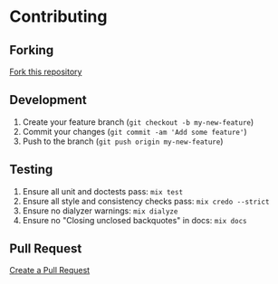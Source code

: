 # Contributing

## Forking

[Fork this repository](https://github.com/Decisiv/calcinator/fork)

## Development

1. Create your feature branch (`git checkout -b my-new-feature`)
2. Commit your changes (`git commit -am 'Add some feature'`)
3. Push to the branch (`git push origin my-new-feature`)

## Testing

1. Ensure all unit and doctests pass: `mix test`
2. Ensure all style and consistency checks pass: `mix credo --strict`
3. Ensure no dialyzer warnings: `mix dialyze`
4. Ensure no "Closing unclosed backquotes" in docs: `mix docs`

## Pull Request

[Create a Pull Request](https://github.com/Decisiv/calcinator/compare/)
